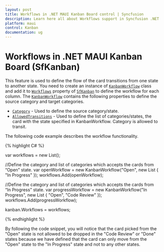 ```yaml
---
layout: post
title: Workflows in .NET MAUI Kanban Board control | Syncfusion
description: Learn here all about Workflows support in Syncfusion .NET MAUI Kanban Board (SfKanban) control and more.
platform: maui
control: Kanban
documentation: ug
---
```


# Workflows in .NET MAUI Kanban Board (SfKanban)

This feature is used to define the flow of the card transitions from one state to another state. You need to create an instance of [`KanbanWorkflow`]() class and add it to [`Workflows`]() property of [`SfKanban`]() to define the workflow for each column.  The [`KanbanWorkflow`]() contains the following properties to define the source category and target categories.

* [`Category`]() - Used to define the source category/state.
* [`AllowedTransitions`]() - Used to define the list of categories/states, the card with the state specified in KanbanWorkflow. Category is allowed to transit.

The following code example describes the workflow functionality.

{% highlight C# %}

var workflows = new List<KanbanWorkflow>();

//Define the category and list of categories which accepts the cards from “Open” state.
var openWorkflow = new KanbanWorkflow("Open", new List<object> { "In Progress" });
workflows.Add(openWorkflow);

//Define the category and list of categories which accepts the cards from “In Progress” state.
var progressWorkflow = new KanbanWorkflow("In Progress", new List<object> { "Open", "Code Review" });
workflows.Add(progressWorkflow);

kanban.Workflows = workflows;

{% endhighlight %}

By following the code snippet, you will notice that the card picked from the "Open" state is not allowed to be dropped in the "Code Review" or "Done" states because we have defined that the card can only move from the "Open" state to the "In Progress" state and not to any other states.